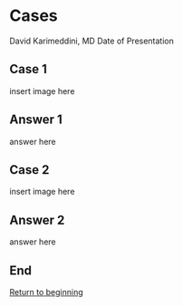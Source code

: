 # Cases

David Karimeddini, MD
Date of Presentation



## Case 1

insert image here


  ## Answer 1
  
  answer here



## Case 2
  
insert image here


  ## Answer 2

  answer here



## End
[Return to beginning](#/1)

